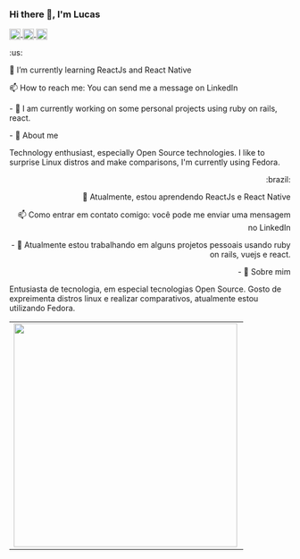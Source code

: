 ### Hi there 👋, I'm Lucas



<a href="https://github.com/brandaoplaster" target="blank">
 <img align="center" src="https://cdn.jsdelivr.net/npm/simple-icons@3.0.1/icons/linkedin.svg" alt="brandaoplaster" height="20" width="20" />
</a>

<a href="https://www.linkedin.com/in/lucas-plaster-204571143/" target="blank">
 <img align="center" src="https://cdn.jsdelivr.net/npm/simple-icons@3.0.1/icons/github.svg" alt="brandaoplaster" height="20" width="20" />
</a>

<a href="https://sourcerer.io/brandaoplaster" target="blank">
 <img align="center" src="https://cdn.jsdelivr.net/npm/simple-icons@3.0.1/icons/opensourceinitiative.svg" alt="brandaoplaster" height="20" width="20" />
</a>

<p align="left">
 :us:
</p>
<p align="left">
  🌱 I’m currently learning ReactJs and React Native 
</p>

<p align="left">
  📫 How to reach me: You can send me a message on LinkedIn
</p>

<p align="left">
 - 🔭 I am currently working on some personal projects using ruby on rails, react.
</p>


<p align="left">
 - 💬 About me
 
Technology enthusiast, especially Open Source technologies.
I like to surprise Linux distros and make comparisons, I'm currently using Fedora.
</p>

<p align="right">
 :brazil:
</p>
<p align="right">
  🌱 Atualmente, estou aprendendo ReactJs e React Native 
</p>

<p align="right">
  📫 Como entrar em contato comigo: você pode me enviar uma mensagem no LinkedIn
</p>

<p align="right">
 - 🔭 Atualmente estou trabalhando em alguns projetos pessoais usando ruby on rails, vuejs e react.
</p>

<p align="right">
 - 💬 Sobre mim 
 
Entusiasta de tecnologia, em especial tecnologias Open Source.
Gosto de expreimenta distros linux e realizar comparativos, atualmente estou utilizando Fedora.
</p>

<center>
 <table>
   <tr>
       <td><img width="400px" align="left" src="https://github-readme-stats.vercel.app/api/top-langs/?username=brandaoplaster&hide=html&layout=compact" /></td>
   </tr>   
 </table>
</center>

<!--
**brandaoplaster/brandaoplaster** is a ✨ _special_ ✨ repository because its `README.md` (this file) appears on your GitHub profile.
<p align="center"> 
 <img src="https://github-readme-stats.vercel.app/api?username=brandaoplaster&show_icons=true" alt="brandaoplaster" /> 
</p>
<p align="left">
 <img src="https://komarev.com/ghpvc/?username=brandaoplaster" alt="brandaoplaster" /> 
</p>

Here are some ideas to get you started:

- 🔭 I’m currently working on ...
- 👯 I’m looking to collaborate on ...
- 🤔 I’m looking for help with ...
- 💬 Ask me about ...
- 📫 How to reach me: ...
- 😄 Pronouns: ...
- ⚡ Fun fact: ...
-->


